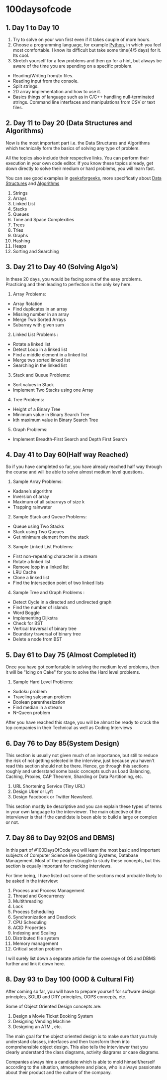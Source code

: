 # 100daysofcode

## 1. Day 1 to Day 10

1. Try to solve on your won first even if it takes couple of more hours.
2. Choose a programming language, for example [Python](https://www.python.org/),  in which you feel most comfortable. I know its difficult but take some time(4/5 days) for it. Its cool.
3. Stretch yourself for a few problems and then go for a hint, but always be aware of the time you are spending on a specific problem.

- Reading/Writing from/to files.
- Reading input from the console.
- Split strings.
- 2D array implementation and how to use it.
- Basics things of language such as in C/C++ handling null-terminated strings. Command line interfaces and manipulations from CSV or text files.

## 2. Day 11 to Day 20 (Data Structures and Algorithms)

Now is the most important part i.e. the Data Structures and Algorithms which technically form the basics of solving any type of problem.

All the topics also include their respective links. You can perform their execution in your own code editor. If you know these topics already, get down directly to solve their medium or hard problems, you will learn fast.

You can see good examples in [geeksforgeeks](https://www.geeksforgeeks.org), more specificatly about [Data Structures](https://www.geeksforgeeks.org/data-structures/?ref=shm) and [Algorithms](https://www.geeksforgeeks.org/fundamentals-of-algorithms/?ref=shm)

1. Strings
2. Arrays
3. Linked List
4. Stacks
5. Queues
6. Time and Space Complexities 
7. Trees
8. Tries
9. Graphs
10. Hashing
11. Heaps
12. Sorting and Searching

## 3. Day 21 to Day 40 (Solving Algo’s)

In these 20 days, you would be facing some of the easy problems. Practicing and then leading to perfection is the only key here.

1. Array Problems:
- Array Rotation
- Find duplicates in an array 
- Missing number in an array 
- Merge Two Sorted Arrays 
- Subarray with given sum
2. Linked List Problems :
- Rotate a linked list
- Detect Loop in a linked list
- Find a middle element in a linked list 
- Merge two sorted linked list 
- Searching in the linked list
3. Stack and Queue Problems:
- Sort values in Stack
- Implement Two Stacks using one Array
4. Tree Problems:
- Height of a Binary Tree
- Minimum value in Binary Search Tree
- kth maximum value in Binary Search Tree
5. Graph Problems:
- Implement Breadth-First Search and Depth First Search

## 4. Day 41 to Day 60(Half way Reached)

So if you have completed so far, you have already reached half way through the course and will be able to solve almost medium level questions.

1. Sample Array Problems: 
- Kadane’s algorithm
- Inversion of array
- Maximum of all subarrays of size k 
- Trapping rainwater
2. Sample Stack and Queue Problems: 
- Queue using Two Stacks
- Stack using Two Queues
- Get minimum element from the stack
3. Sample Linked List Problems:
- First non-repeating character in a stream 
- Rotate a linked list
- Remove loop in a linked list
- LRU Cache
- Clone a linked list
- Find the Intersection point of two linked lists
4. Sample Tree and Graph Problems : 
- Detect Cycle in a directed and undirected graph 
- Find the number of islands
- Word Boggle
- Implementing Dijkstra
- Check for BST
- Vertical traversal of binary tree
- Boundary traversal of binary tree
- Delete a node from BST

## 5. Day 61 to Day 75 (Almost Completed it)

Once you have got comfortable in solving the medium level problems, then it will be "Icing on Cake" for you to solve the Hard level problems.

1. Sample Hard Level Problems: 
- Sudoku problem
- Traveling salesman problem 
- Boolean parenthesization
- Find median in a stream 
- N-Queen problem

After you have reached this stage, you will be almost be ready to crack the top companies in their Technical as well as Coding Interviews

## 6. Day 76 to Day 85(System Design)

This section is usually not given much of an importance, but still to reduce the risk of not getting selected in the interview, just because you haven't read this section should not be there. Hence, go through this sections roughly and understand some basic concepts such as Load Balancing, Caching, Proxies, CAP Theorem, Sharding or Data Partitioning, etc.

1. URL Shortening Service (Tiny URL)
2. Design Uber or Lyft
3. Design Facebook or Twitter Newsfeed.

This section mostly be descriptive and you can explain these types of terms in your own language to the interviewer. The main objective of the interviewer is that if the candidate is been able to build a large or complex or not.

## 7. Day 86 to Day 92(OS and DBMS)

In this part of #100DaysOfCode you will learn the most basic and important subjects of Computer Science like Operating Systems, Database Management. Most of the people struggle to study these concepts, but this section is equally important for cracking interviews.

For time being, I have listed out some of the sections most probable likely to be asked in the interview:

1. Process and Process Management
2. Thread and Concurrency 
3. Multithreading
4. Lock
5. Process Scheduling 
6. Synchronization and Deadlock 
7. CPU Scheduling
8. ACID Properties 
9. Indexing and Scaling 
10. Distributed file system 
11. Memory management 
12. Critical section problem

I will surely list down a separate article for the coverage of OS and DBMS further and link it down here.

## 8. Day 93 to Day 100 (OOD & Cultural Fit)

After coming so far, you will have to prepare yourself for software design principles, SOLID and DRY principles, OOPS concepts, etc.

Some of Object Oriented Design concepts are:

1. Design a Movie Ticket Booking System
2. Designing Vending Machine
3. Designing an ATM , etc.

The main goal for the object oriented design is to make sure that you truly understand classes, interfaces and then transform them into comprehensible object design. This also tells the interviewer that you clearly understand the class diagrams, activity diagrams or case diagrams.

Companies always hire a candidate which is able to mold himself/herself according to the situation, atmosphere and place, who is always passionate about their product and the culture of the company.
